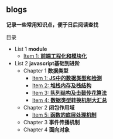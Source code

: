 ## blogs
**记录一些常用知识点，便于日后阅读查找**

目录
+ List 1 **module**
  + [Item 1: **前端工程化和模块化**](module/module.md)
+ List 2 **javascript基础到进阶**
  +  Chapter 1 **数据类型**
     + [Item 1: **JS中的数据类型和检测**](javascript/1.JS中的数据类型和检测.md)
     + [Item 2: **堆栈内存及栈结构**](javascript/2.堆栈内存及栈结构.md)
     + [Item 3: **队列结构及击鼓传花算法**](javascript/3.队列结构及击鼓传花算法.md)
     + [Item 4: **数据类型转换机制大汇总**](javascript/4.数据类型转换机制大汇总.md)
  + Chapter 2 **闭包作用域**
    + [Item 5: **函数的底层处理机制**](javascript/5.函数的底层处理机制.md)
  + Chapter 3 **事件传播机制**
  + Chapter 4 **面向对象**